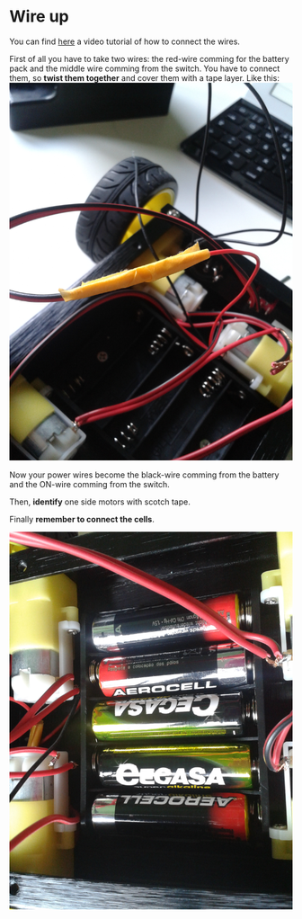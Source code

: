 # Wire up

You can find [here](https://www.youtube.com/watch?v=P4xuYb412G4) a video tutorial of how to connect the wires.

First of all you have to take two wires: the red-wire comming for the battery pack and the middle wire comming from the switch. You have to connect them, so **twist them together** and cover them with a tape layer.
Like this:
![twisted wires](../img/assembly_img/a_twisted.jpg)

Now your power wires become the black-wire comming from the battery and the ON-wire comming from the switch.

Then, **identify** one side motors with scotch tape.

Finally **remember to connect the cells**.

![cells](../img/assembly_img/a_cells.jpg)
